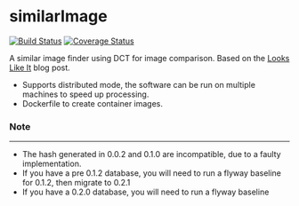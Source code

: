 similarImage
============
[![Build Status](https://travis-ci.org/dozedoff/similarImage.png?branch=develop)](https://travis-ci.org/dozedoff/similarImage) [![Coverage Status](https://coveralls.io/repos/dozedoff/similarImage/badge.png?branch=develop)](https://coveralls.io/r/dozedoff/similarImage?branch=develop)

A similar image finder using DCT for image comparison.
Based on the [Looks Like It](http://www.hackerfactor.com/blog/?/archives/432-Looks-Like-It.html) blog post.

- Supports distributed mode, the software can be run on multiple machines to speed up processing.
- Dockerfile to create container images.

### Note
------
- The hash generated in 0.0.2 and 0.1.0 are incompatible, due to a faulty implementation.
- If you have a pre 0.1.2 database, you will need to run a flyway baseline for 0.1.2, then migrate to 0.2.1
- If you have a 0.2.0 database, you will need to run a flyway baseline

